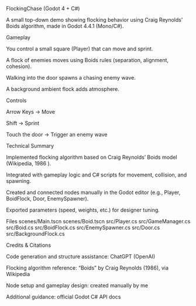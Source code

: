 FlockingChase (Godot 4 + C#)

A small top-down demo showing flocking behavior using Craig Reynolds’ Boids algorithm, made in Godot 4.4.1 (Mono/C#).

Gameplay

You control a small square (Player) that can move and sprint.

A flock of enemies moves using Boids rules (separation, alignment, cohesion).

Walking into the door spawns a chasing enemy wave.

A background ambient flock adds atmosphere.

Controls

Arrow Keys → Move

Shift → Sprint

Touch the door → Trigger an enemy wave

Technical Summary

Implemented flocking algorithm based on Craig Reynolds’ Boids model (Wikipedia, 1986
).

Integrated with gameplay logic and C# scripts for movement, collision, and spawning.

Created and connected nodes manually in the Godot editor (e.g., Player, BoidFlock, Door, EnemySpawner).

Exported parameters (speed, weights, etc.) for designer tuning.

Files
scenes/Main.tscn
scenes/Boid.tscn
src/Player.cs
src/GameManager.cs
src/Boid.cs
src/BoidFlock.cs
src/EnemySpawner.cs
src/Door.cs
src/BackgroundFlock.cs

Credits & Citations

Code generation and structure assistance: ChatGPT (OpenAI)

Flocking algorithm reference: “Boids” by Craig Reynolds (1986), via Wikipedia

Node setup and gameplay design: created manually by me

Additional guidance: official Godot C# API docs